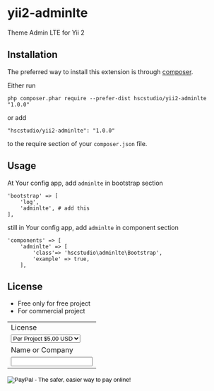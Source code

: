 yii2-adminlte
=============
Theme Admin LTE for Yii 2

## Installation

The preferred way to install this extension is through [composer](http://getcomposer.org/download/).

Either run

```
php composer.phar require --prefer-dist hscstudio/yii2-adminlte "1.0.0"
```

or add

```
"hscstudio/yii2-adminlte": "1.0.0"
```

to the require section of your `composer.json` file.


## Usage

At Your config app, add `adminlte` in bootstrap section
```
'bootstrap' => [
	'log',
	'adminlte', # add this
],	
```

still in Your config app, add `adminlte` in component section
```
'components' => [
	'adminlte' => [
		'class'=> 'hscstudio\adminlte\Bootstrap',
		'example' => true,
	],
```

## License

- Free only for free project
- For commercial project 
<form action="https://www.paypal.com/cgi-bin/webscr" method="post" target="_top">
<input type="hidden" name="cmd" value="_s-xclick">
<input type="hidden" name="hosted_button_id" value="GSH4ME39AWWMC">
<table>
<tr><td><input type="hidden" name="on0" value="License">License</td></tr><tr><td><select name="os0">
	<option value="Per Project">Per Project $5,00 USD</option>
	<option value="Unlimited">Unlimited $25,00 USD</option>
</select> </td></tr>
<tr><td><input type="hidden" name="on1" value="Name or Company">Name or Company</td></tr><tr><td><input type="text" name="os1" maxlength="200"></td></tr>
</table>
<input type="hidden" name="currency_code" value="USD">
<input type="image" src="https://www.paypalobjects.com/en_US/i/btn/btn_buynowCC_LG.gif" border="0" name="submit" alt="PayPal - The safer, easier way to pay online!">
<img alt="" border="0" src="https://www.paypalobjects.com/en_US/i/scr/pixel.gif" width="1" height="1">
</form>


